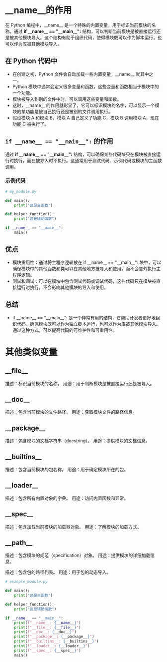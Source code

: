 # \_\_name\_\_的作用

在 Python 编程中，\_\_name\_\_ 是一个特殊的内置变量，用于标识当前模块的名称。通过 **if \_\_name\_\_ == "\_\_main\_\_":** 结构，可以判断当前模块是被直接运行还是被其他模块导入。这个结构有助于组织代码，使得模块既可以作为脚本运行，也可以作为库被其他模块导入。

## 在 Python 代码中

- 在创建之初，Python 文件会自动加载一些内置变量，\_\_name\_\_ 就其中之一。
- Python 模块中通常会定义很多变量和函数，这些变量和函数相当于模块中的一个功能。
- 模块被导入到别的文件中时，可以调用这些变量和函数。
- 这时，\_\_name\_\_ 的作用就彰显了，它可以标识模块的名字，可以显示一个模块的某功能是被自己执行还是被别的文件调用执行。
- 假设模块 A 和模块 B，模块 A 自己定义了功能 C，模块 B 调用模块 A，现在功能 C 被执行了。

## `if __name__ == "__main__":` 的作用

通过 **if \_\_name\_\_ == "\_\_main\_\_":** 结构，可以确保某些代码块只在模块被直接运行时执行，而在被导入时不执行。这通常用于测试代码、示例代码或模块的主函数调用。

### 示例代码

```python
# my_module.py

def main():
    print("这是主函数")

def helper_function():
    print("这是辅助函数")

if __name__ == "__main__":
    main()
```

## 优点

- 模块重用性：通过将主程序逻辑放在 if \_\_name\_\_ == "\_\_main\_\_": 块中，可以确保模块中的其他函数和类可以在其他地方被导入和使用，而不会意外执行主程序逻辑。
- 测试和调试：可以在模块中包含测试代码或调试代码，这些代码只在模块被直接运行时执行，不会影响其他模块的导入和使用。

## 总结

- if \_\_name\_\_ == "\_\_main\_\_": 是一个非常有用的结构，它帮助开发者更好地组织代码，确保模块既可以作为独立脚本运行，也可以作为库被其他模块导入。通过这种方式，可以提高代码的可维护性和可重用性。

# 其他类似变量

## \_\_file\_\_

描述：标识当前模块的名称。
用途：用于判断模块是被直接运行还是被导入。

## \_\_doc\_\_

描述：包含当前模块的文件路径。
用途：获取模块文件的路径信息。

## \_\_package\_\_

描述：包含模块的文档字符串（docstring）。
用途：提供模块的文档信息。

## \_\_builtins\_\_

描述：包含当前模块的包名称。
用途：用于确定模块所在的包。

## \_\_loader\_\_

描述：包含所有内置对象的字典。
用途：访问内置函数和异常。

## \_\_spec\_\_

描述：包含加载当前模块的加载器对象。
用途：了解模块的加载方式。

## \_\_path\_\_

描述：包含模块的规范（specification）对象。
用途：提供模块的详细加载信息。

描述：包含包的路径列表。
用途：用于包的动态导入。

```python
# example_module.py

def main():
    print("这是主函数")

def helper_function():
    print("这是辅助函数")

if __name__ == "__main__":
    print(f"__name__: {__name__}")
    print(f"__file__: {__file__}")
    print(f"__doc__: {__doc__}")
    print(f"__package__: {__package__}")
    print(f"__builtins__: {__builtins__}")
    print(f"__loader__: {__loader__}")
    print(f"__spec__: {__spec__}")
    main()
```
